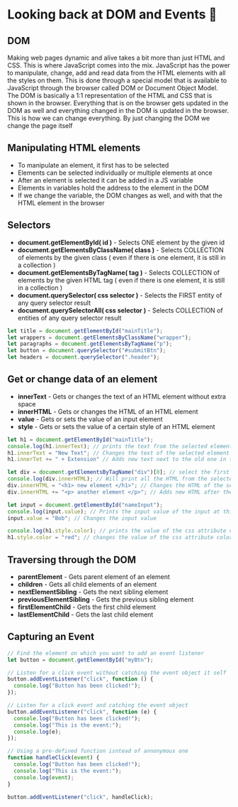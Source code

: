 # Looking back at DOM and Events 🌉

## DOM

Making web pages dynamic and alive takes a bit more than just HTML and CSS. This is where JavaScript comes into the mix.
JavaScript has the power to manipulate, change, add and read data from the HTML elements with all the styles on them.
This is done through a special model that is available to JavaScript through the browser called DOM or Document Object
Model. The DOM is basically a 1:1 representation of the HTML and CSS that is shown in the browser. Everything that is on
the browser gets updated in the DOM as well and everything changed in the DOM is updated in the browser. This is how we
can change everything. By just changing the DOM we change the page itself

## Manipulating HTML elements

* To manipulate an element, it first has to be selected
* Elements can be selected individually or multiple elements at once
* After an element is selected it can be added in a JS variable
* Elements in variables hold the address to the element in the DOM
* If we change the variable, the DOM changes as well, and with that the HTML element in the browser

## Selectors

* **document.getElementById( id )** - Selects ONE element by the given id
* **document.getElementsByClassName( class )** - Selects COLLECTION of elements by the given class ( even if there is
  one element, it is still in a collection )
* **document.getElementsByTagName( tag )** - Selects COLLECTION of elements by the given HTML tag ( even if there is one
  element, it is still in a collection )
* **document.querySelector( css selector )** - Selects the FIRST entity of any query selector result
* **document.querySelectorAll( css selector )** - Selects COLLECTION of entities of any query selector result

```js
let title = document.getElementById("mainTitle");
let wrappers = document.getElementsByClassName("wrapper");
let paragraphs = document.getElementsByTagName("p");
let button = document.querySelector("#submitBtn");
let headers = document.querySelector(".header");
```

## Get or change data of an element

* **innerText** - Gets or changes the text of an HTML element without extra space
* **innerHTML** - Gets or changes the HTML of an HTML element
* **value** - Gets or sets the value of an input element
* **style** - Gets or sets the value of a certain style of an HTML element

```js
let h1 = document.getElementById("mainTitle");
console.log(h1.innerText); // prints the text from the selected element in console
h1.innerText = "New Text"; // Changes the text of the selected element
h1.innerTet += " + Extension" // Adds new text next to the old one in the selected element

let div = document.getElementsByTagName("div")[0]; // select the first div
console.log(div.innerHTML); // Will print all the HTML from the selected div
div.innerHTML = "<h1> new element </h1>"; // Changes the HTML of the selected element
div.innerHTML += "<p> another element </p>"; // Adds new HTML after the old one in the selected element

let input = document.getElementById("nameInput");
console.log(input.value); // Prints the input value of the input at this certain point in time
input.value = "Bob"; // Changes the input value

console.log(h1.style.color); // prints the value of the css attribute color of the element
h1.style.color = "red"; // changes the value of the css attribute color of the element to red
```

## Traversing through the DOM

* **parentElement** - Gets parent element of an element
* **children** - Gets all child elements of an element
* **nextElementSibling** - Gets the next sibling element
* **previousElementSibling** - Gets the previous sibling element
* **firstElementChild** - Gets the first child element
* **lastElementChild** - Gets the last child element

## Capturing an Event

```js
// Find the element on which you want to add an event listener
let button = document.getElementById("myBtn");

// Listen for a click event without catching the event object it self
button.addEventListener("click", function () {
  console.log("Button has been clicked!");
});

// Listen for a click event and catching the event object
button.addEventListener("click", function (e) {
  console.log("Button has been clicked!");
  console.log("This is the event:");
  console.log(e);
});

// Using a pre-defined function isntead of annonymous one
function handleClick(event) {
  console.log("Button has been clicked!");
  console.log("This is the event:");
  console.log(event);
}

button.addEventListener("click", handleClick);
```

